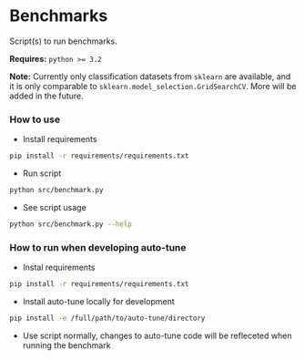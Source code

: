 # Benchmarks

Script(s) to run benchmarks.

**Requires:** `python >= 3.2`

**Note:** Currently only classification datasets from `sklearn` are available, and it is only comparable to `sklearn.model_selection.GridSearchCV`. More will be added in the future.

### How to use

* Install requirements

```bash
pip install -r requirements/requirements.txt
```

* Run script

```bash
python src/benchmark.py
```

* See script usage

```bash
python src/benchmark.py --help
```

### How to run when developing auto-tune

* Instal requirements

```bash
pip install -r requirements/requirements.txt
```

* Install auto-tune locally for development

```bash
pip install -e /full/path/to/auto-tune/directory
```

* Use script normally, changes to auto-tune code will be refleceted when running the benchmark
